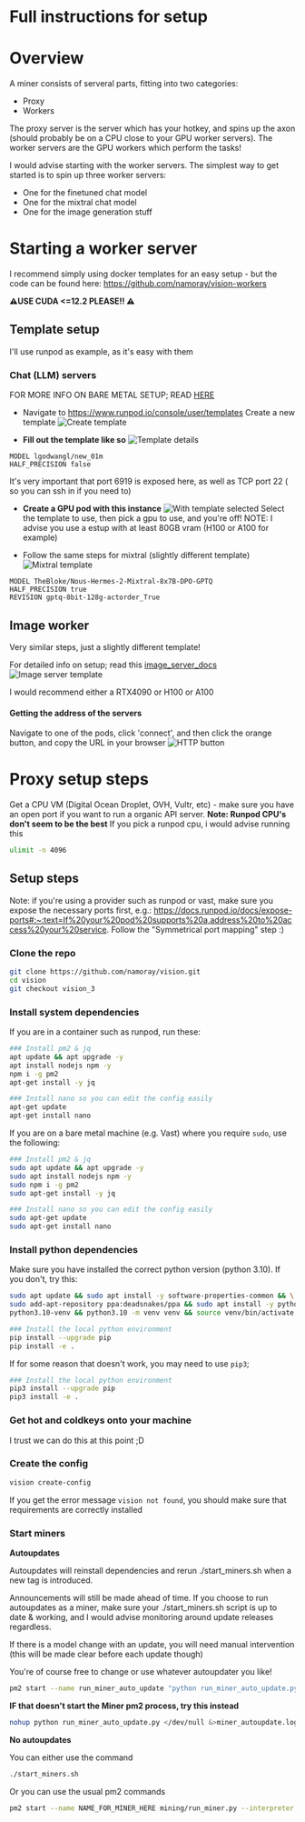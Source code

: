 # Full instructions for setup

# Overview
A miner consists of serveral parts, fitting into two categories:

- Proxy
- Workers

The proxy server is the server which has your hotkey, and spins up the axon (should probably be on a CPU close to your GPU worker servers). The worker servers are the GPU workers which perform the tasks!

I would advise starting with the worker servers. The simplest way to get started is to spin up three worker servers:

- One for the finetuned chat model 
- One for the mixtral chat model
- One for the image generation stuff

# Starting a worker server
I recommend simply using docker templates for an easy setup - but the code can be found here: https://github.com/namoray/vision-workers

**⚠️USE CUDA <=12.2 PLEASE!! ⚠️**


## Template setup
I'll use runpod as example, as it's easy with them

### Chat (LLM) servers

FOR MORE INFO ON BARE METAL SETUP; READ [HERE](https://github.com/namoray/vision-workers/blob/main/llm_server/README.md)

- Navigate to https://www.runpod.io/console/user/templates
Create a new template
![Create template](create-template.png)

- **Fill out the template like so**
![Template details](template-details.png)

```
MODEL lgodwangl/new_01m
HALF_PRECISION false
```

It's very important that port 6919 is exposed here, as well as TCP port 22 ( so you can ssh in if you need to)

- **Create a GPU pod with this instance**
![With template selected](selected-template.png)
Select the template to use, then pick a gpu to use, and you're off!
NOTE: I advise you use a estup with at least 80GB vram (H100 or A100 for example)

- Follow the same steps for mixtral (slightly different template)
![Mixtral template](mixtral-template.png)

```
MODEL TheBloke/Nous-Hermes-2-Mixtral-8x7B-DPO-GPTQ
HALF_PRECISION true
REVISION gptq-8bit-128g-actorder_True
```

## Image worker
Very similar steps, just a slightly different template! 

For detailed info on setup; read this [image_server_docs](https://github.com/namoray/vision-workers/blob/main/image_server/README.md)
![Image server template](image-server.png)

I would recommend either a RTX4090 or H100 or A100


#### Getting the address of the servers
Navigate to one of the pods, click 'connect', and then click the orange button, and copy the URL in your browser
![HTTP button](http-button.png)



# Proxy setup steps

Get a CPU VM (Digital Ocean Droplet, OVH, Vultr, etc)  - make sure you have an open port if you want to run a organic API server.
**Note: Runpod CPU's don't seem to be the best**
If you pick a runpod cpu, i would advise running this
```bash
ulimit -n 4096
```



## Setup steps

Note: if you're using a provider such as runpod or vast, make sure you expose the necessary ports first, e.g.: https://docs.runpod.io/docs/expose-ports#:~:text=If%20your%20pod%20supports%20a,address%20to%20access%20your%20service. Follow the "Symmetrical port mapping" step :)

### Clone the repo
```bash
git clone https://github.com/namoray/vision.git
cd vision
git checkout vision_3
```

### Install system dependencies

If you are in a container such as runpod, run these:

```bash
### Install pm2 & jq
apt update && apt upgrade -y
apt install nodejs npm -y
npm i -g pm2
apt-get install -y jq

### Install nano so you can edit the config easily
apt-get update
apt-get install nano
```

If you are on a bare metal machine (e.g. Vast) where you require `sudo`, use the following:
```bash
### Install pm2 & jq
sudo apt update && apt upgrade -y
sudo apt install nodejs npm -y
sudo npm i -g pm2
sudo apt-get install -y jq

### Install nano so you can edit the config easily
sudo apt-get update
sudo apt-get install nano
```

### Install python dependencies
Make sure you have installed the correct python version (python 3.10). If you don't, try this:

```bash
sudo apt update && sudo apt install -y software-properties-common && \
sudo add-apt-repository ppa:deadsnakes/ppa && sudo apt install -y python3.10 \
python3.10-venv && python3.10 -m venv venv && source venv/bin/activate && echo "source venv/bin/activate">>~/.bashrc
```

```bash
### Install the local python environment
pip install --upgrade pip
pip install -e .
```

If for some reason that doesn't work, you may need to use `pip3`;
```bash
### Install the local python environment
pip3 install --upgrade pip
pip3 install -e .
```

### Get hot and coldkeys onto your machine
I trust we can do this at this point ;D


### Create the config
```bash
vision create-config
```

If you get the error message `vision not found`, you should make sure that requirements are correctly installed

### Start miners

**Autoupdates**

Autoupdates will reinstall dependencies and rerun ./start_miners.sh when a new tag is introduced.

Announcements will still be made ahead of time. If you choose to run autoupdates as a miner, make sure your ./start_miners.sh
script is up to date & working, and I would advise monitoring around update releases regardless.

If there is a model change with an update, you will need manual intervention (this will be made clear before each update though)

You're of course free to change or use whatever autoupdater you like!

```bash
pm2 start --name run_miner_auto_update "python run_miner_auto_update.py"
```

**IF that doesn't start the Miner pm2 process, try this instead**

```bash
nohup python run_miner_auto_update.py </dev/null &>miner_autoupdate.log &
```

**No autoupdates**

You can either use the command
```bash
./start_miners.sh
```


Or you can use the usual pm2 commands
```bash
pm2 start --name NAME_FOR_MINER_HERE mining/run_miner.py --interpreter python3 -- --axon.port YOUR_AXON_PORT --axon.external_ip EXTERNAL_IP_FOR_AXON --wallet.name WALLET_NAME --wallet.hotkey WALLET_HOTKEY --subtensor.network SUBTENSOR_NETWORK --netuid 19 --logging.debug
```